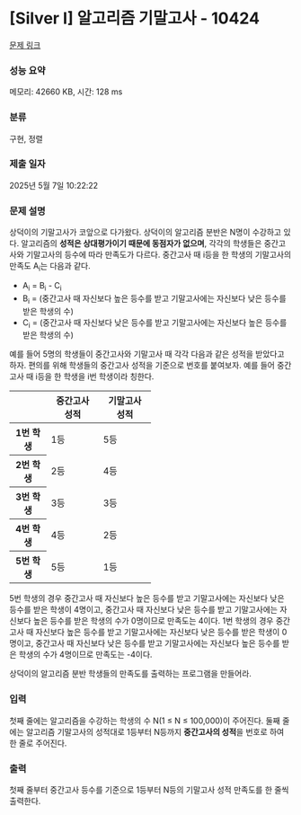 # [Silver I] 알고리즘 기말고사 - 10424 

[문제 링크](https://www.acmicpc.net/problem/10424) 

### 성능 요약

메모리: 42660 KB, 시간: 128 ms

### 분류

구현, 정렬

### 제출 일자

2025년 5월 7일 10:22:22

### 문제 설명

<p>상덕이의 기말고사가 코앞으로 다가왔다. 상덕이의 알고리즘 분반은 N명이 수강하고 있다. 알고리즘의 <strong>성적은 상대평가이기 때문에 동점자가 없으며</strong>, 각각의 학생들은 중간고사와 기말고사의 등수에 따라 만족도가 다르다. 중간고사 때 i등을 한 학생의 기말고사의 만족도 A<sub>i</sub>는 다음과 같다.</p>

<ul>
	<li>A<sub>i</sub> = B<sub>i</sub> - C<sub>i</sub></li>
	<li>B<sub>i</sub> = (중간고사 때 자신보다 높은 등수를 받고 기말고사에는 자신보다 낮은 등수를 받은 학생의 수) </li>
	<li>C<sub>i</sub> = (중간고사 때 자신보다 낮은 등수를 받고 기말고사에는 자신보다 높은 등수를 받은 학생의 수)</li>
</ul>

<p>예를 들어 5명의 학생들이 중간고사와 기말고사 때 각각 다음과 같은 성적을 받았다고 하자. 편의를 위해 학생들의 중간고사 성적을 기준으로 번호를 붙여보자. 예를 들어 중간고사 때 i등을 한 학생을 i번 학생이라 칭한다.</p>

<table class="table table-bordered" style="width:50%">
	<thead>
		<tr>
			<th> </th>
			<th>중간고사 성적</th>
			<th>기말고사 성적</th>
		</tr>
	</thead>
	<tbody>
		<tr>
			<th>1번 학생</th>
			<td>1등</td>
			<td>5등</td>
		</tr>
		<tr>
			<th>2번 학생</th>
			<td>2등</td>
			<td>4등</td>
		</tr>
		<tr>
			<th>3번 학생</th>
			<td>3등</td>
			<td>3등</td>
		</tr>
		<tr>
			<th>4번 학생</th>
			<td>4등</td>
			<td>2등</td>
		</tr>
		<tr>
			<th>5번 학생</th>
			<td>5등</td>
			<td>1등</td>
		</tr>
	</tbody>
</table>

<p>5번 학생의 경우 중간고사 때 자신보다 높은 등수를 받고 기말고사에는 자신보다 낮은 등수를 받은 학생이 4명이고, 중간고사 때 자신보다 낮은 등수를 받고 기말고사에는 자신보다 높은 등수를 받은 학생의 수가 0명이므로 만족도는 4이다. 1번 학생의 경우 중간고사 때 자신보다 높은 등수를 받고 기말고사에는 자신보다 낮은 등수를 받은 학생이 0명이고, 중간고사 때 자신보다 낮은 등수를 받고 기말고사에는 자신보다 높은 등수를 받은 학생의 수가 4명이므로 만족도는 -4이다. </p>

<p>상덕이의 알고리즘 분반 학생들의 만족도를 출력하는 프로그램을 만들어라.</p>

### 입력 

 <p>첫째 줄에는 알고리즘을 수강하는 학생의 수 N(1 ≤ N ≤ 100,000)이 주어진다. 둘째 줄에는 알고리즘 기말고사의 성적대로 1등부터 N등까지 <strong>중간고사의 성적</strong>을 번호로 하여 한 줄로 주어진다.</p>

### 출력 

 <p>첫째 줄부터 중간고사 등수를 기준으로 1등부터 N등의 기말고사 성적 만족도를 한 줄씩 출력한다.</p>

